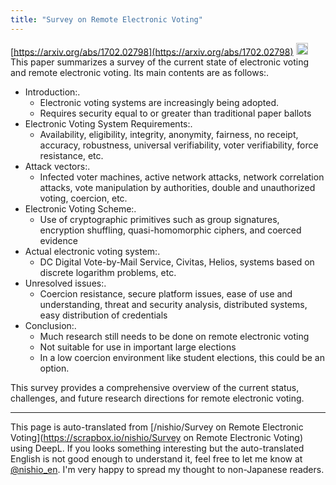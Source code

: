 ```yaml
---
title: "Survey on Remote Electronic Voting"
---
```


[https://arxiv.org/abs/1702.02798](https://arxiv.org/abs/1702.02798)
<img src='https://scrapbox.io/api/pages/nishio-en/claude/icon' alt='claude.icon' height="19.5"/>This paper summarizes a survey of the current state of electronic voting and remote electronic voting. Its main contents are as follows:.
- Introduction:.
    - Electronic voting systems are increasingly being adopted.
    - Requires security equal to or greater than traditional paper ballots
- Electronic Voting System Requirements:.
    - Availability, eligibility, integrity, anonymity, fairness, no receipt, accuracy, robustness, universal verifiability, voter verifiability, force resistance, etc.
- Attack vectors:.
    - Infected voter machines, active network attacks, network correlation attacks, vote manipulation by authorities, double and unauthorized voting, coercion, etc.
- Electronic Voting Scheme:.
    - Use of cryptographic primitives such as group signatures, encryption shuffling, quasi-homomorphic ciphers, and coerced evidence
- Actual electronic voting system:.
    - DC Digital Vote-by-Mail Service, Civitas, Helios, systems based on discrete logarithm problems, etc.
- Unresolved issues:.
    - Coercion resistance, secure platform issues, ease of use and understanding, threat and security analysis, distributed systems, easy distribution of credentials
- Conclusion:.
    - Much research still needs to be done on remote electronic voting
    - Not suitable for use in important large elections
    - In a low coercion environment like student elections, this could be an option.

This survey provides a comprehensive overview of the current status, challenges, and future research directions for remote electronic voting.

---
This page is auto-translated from [/nishio/Survey on Remote Electronic Voting](https://scrapbox.io/nishio/Survey on Remote Electronic Voting) using DeepL. If you looks something interesting but the auto-translated English is not good enough to understand it, feel free to let me know at [@nishio_en](https://twitter.com/nishio_en). I'm very happy to spread my thought to non-Japanese readers.
